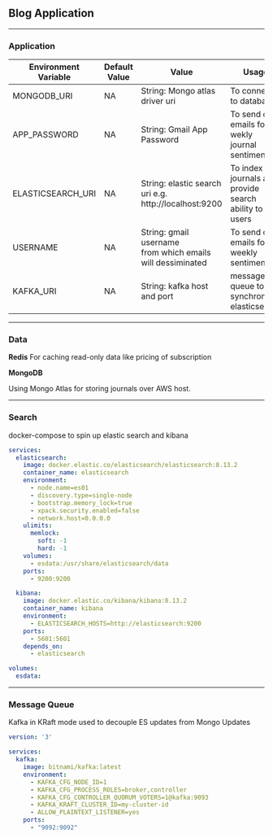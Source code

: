 ## Blog Application

---

### Application

| **Environment Variable** 	 | **Default Value** 	 | **Value**                                                         	 | **Usage**                                                     	 |
|----------------------------|---------------------|---------------------------------------------------------------------|-----------------------------------------------------------------|
| MONGODB_URI              	 | NA                	 | String: Mongo atlas driver uri                                    	 | To connect to database                                        	 |
| APP_PASSWORD             	 | NA                	 | String: Gmail App Password                                        	 | To send out emails for wekly <br>journal sentiment            	 |
| ELASTICSEARCH_URI        	 | NA                	 | String: elastic search uri e.g. <br>        http://localhost:9200 	 | To index journals and provide <br>search ability to end users 	 |
| USERNAME                   | NA                  | String: gmail username <br> from which emails will  dessiminated    | To send out emails for weekly sentiment                         |
| KAFKA_URI                  | NA                  | String: kafka host and port                                         | message queue to synchronize elasticsearch                      |

---

### Data

**Redis**
For caching read-only data like pricing of subscription

**MongoDB**

Using Mongo Atlas for storing journals over AWS host.




---

### Search

docker-compose to spin up elastic search and kibana

```yaml
services:
  elasticsearch:
    image: docker.elastic.co/elasticsearch/elasticsearch:8.13.2
    container_name: elasticsearch
    environment:
      - node.name=es01
      - discovery.type=single-node
      - bootstrap.memory_lock=true
      - xpack.security.enabled=false
      - network.host=0.0.0.0
    ulimits:
      memlock:
        soft: -1
        hard: -1
    volumes:
      - esdata:/usr/share/elasticsearch/data
    ports:
      - 9200:9200

  kibana:
    image: docker.elastic.co/kibana/kibana:8.13.2
    container_name: kibana
    environment:
      - ELASTICSEARCH_HOSTS=http://elasticsearch:9200
    ports:
      - 5601:5601
    depends_on:
      - elasticsearch

volumes:
  esdata:
```

---

### Message Queue

Kafka in KRaft mode used to decouple ES updates from Mongo Updates

```yaml
version: '3'

services:
  kafka:
    image: bitnami/kafka:latest
    environment:
      - KAFKA_CFG_NODE_ID=1
      - KAFKA_CFG_PROCESS_ROLES=broker,controller
      - KAFKA_CFG_CONTROLLER_QUORUM_VOTERS=1@kafka:9093
      - KAFKA_KRAFT_CLUSTER_ID=my-cluster-id
      - ALLOW_PLAINTEXT_LISTENER=yes
    ports:
      - "9092:9092"

```